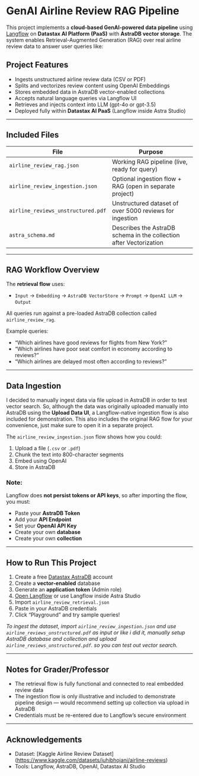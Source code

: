 #  GenAI Airline Review RAG Pipeline

This project implements a **cloud-based GenAI-powered data pipeline** using [Langflow](https://www.langflow.org/) on **Datastax AI Platform (PaaS)** with **AstraDB vector storage**. The system enables Retrieval-Augmented Generation (RAG) over real airline review data to answer user queries like:


## Project Features

- Ingests unstructured airline review data (CSV or PDF)
- Splits and vectorizes review content using OpenAI Embeddings
- Stores embedded data in AstraDB vector-enabled collections
- Accepts natural language queries via Langflow UI
- Retrieves and injects context into LLM (gpt-4o or gpt-3.5)
- Deployed fully within **Datastax AI PaaS** (Langflow inside Astra Studio)

---

##  Included Files

| File | Purpose |
|------|---------|
| `airline_review_rag.json` | Working RAG pipeline (live, ready for query) |
| `airline_review_ingestion.json` | Optional ingestion flow + RAG (open in separate project) |
| `airline_reviews_unstructured.pdf` | Unstructured dataset of over 5000 reviews for ingestion |
| `astra_schema.md` | Describes the AstraDB schema in the collection after Vectorization |

---

##  RAG Workflow Overview

The **retrieval flow** uses:
- `Input` → `Embedding` → `AstraDB VectorStore` → `Prompt` → `OpenAI LLM` → `Output`

All queries run against a pre-loaded AstraDB collection called `airline_review_rag`.

Example queries:
- “Which airlines have good reviews for flights from New York?”
- “Which airlines have poor seat comfort in economy according to reviews?”
- “Which airlines are delayed most often according to reviews?”

---

##  Data Ingestion

I decided to manually ingest data via file upload in AstraDB in order to test vector search. So, although the data was originally uploaded manually into AstraDB using the **Upload Data UI**, a Langflow-native ingestion flow is also included for demonstration. This also includes the original RAG flow for your convenience, just make sure to open it in a separate project.

The `airline_review_ingestion.json` flow shows how you could:
1. Upload a file (`.csv` or `.pdf`)
2. Chunk the text into 800-character segments
3. Embed using OpenAI
4. Store in AstraDB

###  Note:
Langflow does **not persist tokens or API keys**, so after importing the flow, you must:
- Paste your **AstraDB Token**
- Add your **API Endpoint**
- Set your **OpenAI API Key**
- Create your own **database**
- Create your own **collection**

---

##  How to Run This Project

1. Create a free [Datastax AstraDB](https://www.datastax.com/astra) account
2. Create a **vector-enabled** database
3. Generate an **application token** (Admin role)
4. [Open Langflow](https://www.langflow.org) or use Langflow inside Astra Studio
5. Import `airline_review_retrieval.json`
6. Paste in your AstraDB credentials
7. Click “Playground” and try sample queries!

 *To ingest the dataset, import `airline_review_ingestion.json` and use `airline_reviews_unstructured.pdf` as input or like i did it, manually setup AstraDB database and collection and upload `airline_reviews_unstructured.pdf`. so you can test out vector search.*

---

##  Notes for Grader/Professor

- The retrieval flow is fully functional and connected to real embedded review data
- The ingestion flow is only illustrative and included to demonstrate pipeline design — would recommend setting up collection via upload in AstraDB
- Credentials must be re-entered due to Langflow’s secure environment

---


## Acknowledgements

- Dataset: [Kaggle Airline Review Dataset] (https://www.kaggle.com/datasets/juhibhojani/airline-reviews)
- Tools: Langflow, AstraDB, OpenAI, Datastax AI Studio

